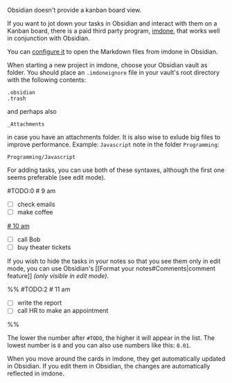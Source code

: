 Obsidian doesn't provide a kanban board view.

If you want to jot down your tasks in Obsidian and interact with them on a Kanban board, there is a paid third party program, [imdone](https://imdone.io), that works well in conjunction with Obsidian.

You can [configure it](https://imdone.io/docs/#/editors?id=configuring-your-editor) to open the Markdown files from imdone in Obsidian.

When starting a new project in imdone, choose your Obsidian vault as folder.
You should place an `.imdoneignore` file in your vault's root directory with the following contents:

```
.obsidian
.trash
```

and perhaps also

```
_Attachments
```

in case you have an attachments folder. It is also wise to exlude big files to improve performance.
Example: `Javascript` note in the folder `Programming`:

```
Programming/Javascript
```

For adding tasks, you can use both of these syntaxes, although the first one seems preferable (see edit mode).

#TODO:0 # 9 am
- [ ] check emails
- [ ] make coffee

[# 10 am](#TODO:1)
- [ ] call Bob
- [ ] buy theater tickets

If you wish to hide the tasks in your notes so that you see them only in edit mode, you can use Obsidian's [[Format your notes#Comments|comment feature]] *(only visible in edit mode)*.

%%
#TODO:2 # 11 am
- [ ] write the report
- [ ] call HR to make an appointment

%%

The lower the number after `#TODO`, the higher it will appear in the list. The lowest number is `0` and you can also use numbers like this: `0.01`.

When you move around the cards in imdone, they get automatically updated in Obsidian. If you edit them in Obsidian, the changes are automatically reflected in imdone.